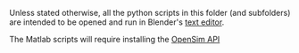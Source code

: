Unless stated otherwise, all the python scripts in this folder (and subfolders) are intended to be opened and run in Blender's [text editor](https://docs.blender.org/manual/en/latest/editors/text_editor.html).

The Matlab scripts will require installing the [OpenSim API](https://opensimconfluence.atlassian.net/wiki/spaces/OpenSim/pages/53089380/Scripting+with+Matlab)